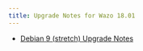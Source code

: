 ```yaml
---
title: Upgrade Notes for Wazo 18.01
---
```


- [Debian 9 (stretch) Upgrade Notes](/uc-doc/upgrade/18-01/stretch)